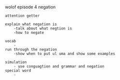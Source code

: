 wolof episode 4 negation

    attention getter

    explain what negation is 
        -talk about what negtion is 
        -how to negate

    vocab
        -
    run through the negation
        -show when to put ul uma and show some examples

    simulation
        - use conguagtion and grammar and negation
    special word
        -
